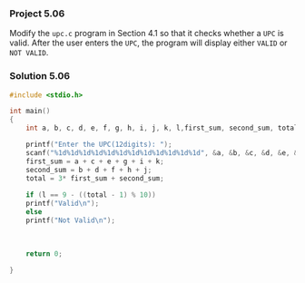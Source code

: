 
### Project 5.06
Modify the `upc.c` program in Section 4.1 so that it checks whether a `UPC` is valid. After the user enters the `UPC`, the program will display either `VALID` or `NOT VALID`.

### Solution 5.06

```c
#include <stdio.h>

int main()
{
    int a, b, c, d, e, f, g, h, i, j, k, l,first_sum, second_sum, total;

    printf("Enter the UPC(12digits): ");
    scanf("%1d%1d%1d%1d%1d%1d%1d%1d%1d%1d%1d%1d", &a, &b, &c, &d, &e, &f, &g, &h, &i, &j, &k, &l);
    first_sum = a + c + e + g + i + k;
    second_sum = b + d + f + h + j;
    total = 3* first_sum + second_sum;
    
    if (l == 9 - ((total - 1) % 10))
    printf("Valid\n");
    else
    printf("Not Valid\n");
    

 
    return 0;
    
}
```
